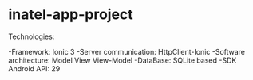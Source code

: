 # inatel-app-project

Technologies:

-Framework: Ionic 3
-Server communication: HttpClient-Ionic
-Software architecture: Model View View-Model
-DataBase: SQLite based
-SDK Android API: 29

